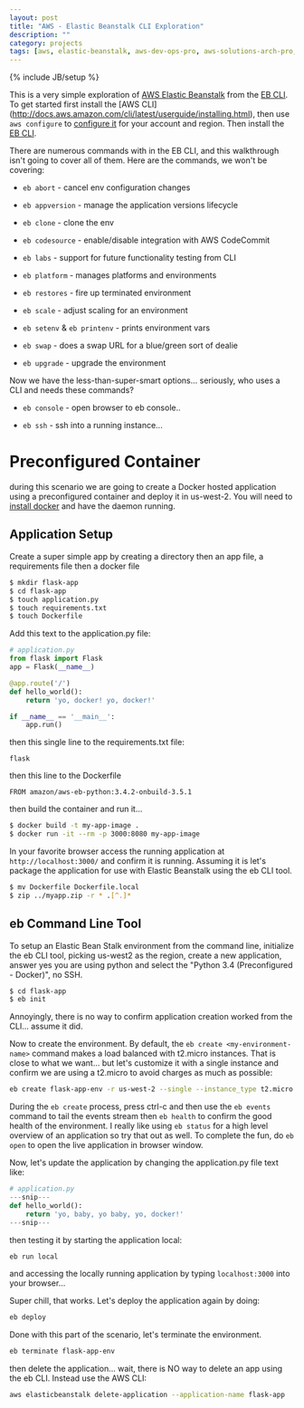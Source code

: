 ```yaml
---
layout: post
title: "AWS - Elastic Beanstalk CLI Exploration"
description: ""
category: projects
tags: [aws, elastic-beanstalk, aws-dev-ops-pro, aws-solutions-arch-pro, cli-exploration]
---
```

{% include JB/setup %}

This is a very simple exploration of [AWS Elastic Beanstalk](https://aws.amazon.com/elasticbeanstalk/) from the [EB CLI](http://docs.aws.amazon.com/elasticbeanstalk/latest/dg/eb-cli3.html). To get started first install the [AWS CLI] (http://docs.aws.amazon.com/cli/latest/userguide/installing.html), then use `aws configure` to [configure it](http://docs.aws.amazon.com/cli/latest/userguide/cli-chap-getting-started.html) for your account and region. Then install the [EB CLI](http://docs.aws.amazon.com/elasticbeanstalk/latest/dg/eb-cli3-install.html).

There are numerous commands with in the EB CLI, and this walkthrough isn't going to cover all of them. Here are the commands, we won't be covering: 

* `eb abort` - cancel env configuration changes

* `eb appversion` - manage the application versions lifecycle

* `eb clone` - clone the env

* `eb codesource` - enable/disable integration with AWS CodeCommit

* `eb labs` - support for future functionality testing from CLI

* `eb platform` - manages platforms and environments

* `eb restores` - fire up terminated environment

* `eb scale` - adjust scaling for an environment

* `eb setenv` & `eb printenv`  - prints environment vars

* `eb swap` - does a swap URL for a blue/green sort of dealie

* `eb upgrade` - upgrade the environment

Now we have the less-than-super-smart options... seriously, who uses a CLI and needs these commands?

* `eb console` - open browser to eb console..

* `eb ssh` - ssh into a running instance... 



# Preconfigured Container 

during this scenario we are going to create a Docker hosted application using a preconfigured container and deploy it in us-west-2. You will need to [install docker](https://docs.docker.com/engine/installation/) and have the daemon running.

## Application Setup

Create a super simple app by creating a directory then an app file, a requirements file then a docker file

```bash
$ mkdir flask-app
$ cd flask-app
$ touch application.py
$ touch requirements.txt
$ touch Dockerfile
```

Add this text to the application.py file:

```python
# application.py
from flask import Flask
app = Flask(__name__)

@app.route('/')
def hello_world():
    return 'yo, docker! yo, docker!'

if __name__ == '__main__':
    app.run()
```
then this single line to the requirements.txt file:

```text
flask
```

then this line to the Dockerfile

```text
FROM amazon/aws-eb-python:3.4.2-onbuild-3.5.1
```

then build the container and run it...

```bash
$ docker build -t my-app-image .
$ docker run -it --rm -p 3000:8080 my-app-image
```

In your favorite browser access the running application at `http://localhost:3000/` and confirm it is running. Assuming it is let's package the application for use with Elastic Beanstalk using the eb CLI tool.

```bash
$ mv Dockerfile Dockerfile.local
$ zip ../myapp.zip -r * .[^.]*
```

## eb Command Line Tool

To setup an Elastic Bean Stalk environment from the command line, initialize the eb CLI tool, picking us-west2 as the region, create a new application, answer yes you are using python and select the "Python 3.4 (Preconfigured - Docker)", no SSH.

```bash
$ cd flask-app
$ eb init
```

Annoyingly, there is no way to confirm application creation worked from the CLI... assume it did. 

Now to create the environment. By default, the `eb create <my-environment-name>` command makes a load balanced with t2.micro instances. That is close to what we want... but let's customize it with a single instance and confirm we are using a t2.micro to avoid charges as much as possible:

```bash
eb create flask-app-env -r us-west-2 --single --instance_type t2.micro
```

During the `eb create` process, press ctrl-c and then use the `eb events` command to tail the events stream then `eb health` to confirm the good health of the environment. I really like using `eb status` for a high level overview of an application so try that out as well. To complete the fun, do `eb open` to open the live application in browser window.

Now, let's update the application by changing the application.py file text like:

```python
# application.py
---snip---
def hello_world():
    return 'yo, baby, yo baby, yo, docker!'
---snip---
```

then testing it by starting the application local:

```bash
eb run local
```
and accessing the locally running application by typing `localhost:3000` into your browser...

Super chill, that works. Let's deploy the application again by doing:

```bash
eb deploy 
```

Done with this part of the scenario, let's terminate the environment.

```bash
eb terminate flask-app-env
```

then delete the application... wait, there is NO way to delete an app using the eb CLI. Instead use the AWS CLI:

```bash
aws elasticbeanstalk delete-application --application-name flask-app
```



